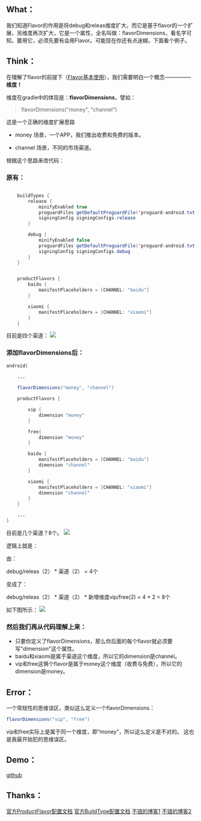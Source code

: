 ## What：
我们知道Flavor的作用是将debug和releas维度扩大，而它是基于flavor的一个扩展，另维度再次扩大，它是一个属性，全名叫做：flavorDimensions，看名字可知，要用它，必须先要有会用Flavor。可能现在你还有点迷糊，下面看个例子。

## Think：
在理解了flavor的前提下（[Flavor基本使用](http://blog.csdn.net/user11223344abc/article/details/78768987)），我们需要明白一个概念—————**维度！**

维度在gradle中的体现是：**flavorDimensions**，譬如：
> flavorDimensions("money", "channel")

这是一个正确的维度扩展思路

- money 
场景，一个APP，我们推出收费和免费的版本。

- channel 
场景，不同的市场渠道。

根据这个思路来改代码：

### 原有：
```java

    buildTypes {
        release {
            minifyEnabled true
            proguardFiles getDefaultProguardFile('proguard-android.txt'), 'proguard-rules.pro'
            signingConfig signingConfigs.release
        }

        debug {
            minifyEnabled false
            proguardFiles getDefaultProguardFile('proguard-android.txt'), 'proguard-rules.pro'
            signingConfig signingConfigs.debug
        }
    }


    productFlavors {
        baidu {
            manifestPlaceholders = [CHANNEL: "baidu"]
        }

        xiaomi {
            manifestPlaceholders = [CHANNEL: "xiaomi"]
        }
    }
```

目前是四个渠道：
![](https://wx4.sinaimg.cn/mw1024/0061ejqJly1fmdsg9uuyfj311y0jadjf.jpg)

### 添加flavorDimensions后：
```java
android{
   
    ... 

    flavorDimensions("money", "channel")

    productFlavors {

        vip {
            dimension "money"
        }

        free{
            dimension "money"
        }

        baidu {
            manifestPlaceholders = [CHANNEL: "baidu"]
            dimension "channel"
        }

        xiaomi {
            manifestPlaceholders = [CHANNEL: "xiaomi"]
            dimension "channel"
        }
    }

    ...
}
```

目前是几个渠道？8个。
![](https://wx1.sinaimg.cn/mw690/0061ejqJly1fme2t9j1krj309u0ja0u0.jpg)


逻辑上就是：  

由：

debug/releas（2） * 渠道（2） = 4个

变成了：

debug/releas（2） * 渠道（2） * 新增维度vip/free(2) = 4 * 2 = 8个

如下图所示：
![](https://wx1.sinaimg.cn/mw690/0061ejqJly1fme35m4akzj30iq0a3jro.jpg)


### 然后我们再从代码理解上来：
- 只要你定义了flavorDimensions，那么你后面的每个flavor就必须要写"dimension"这个属性。
- baidu和xiaomi是属于渠道这个维度，所以它的dimension是channel。
- vip和free这俩个flavor是属于money这个维度（收费与免费），所以它的dimension是money。

## Error：
一个常规性的思维误区，类似这么定义一个flavorDimensions：

```java
flavorDimensions("vip", "free")
```
vip和free实际上是属于同一个维度，即“money”，所以这么定义是不对的。
这也是我最开始犯的思维误区。


## Demo：
[github](https://github.com/zj614android/FlavorDimensionsDemo)

## Thanks：
[官方ProductFlavor配置文档](http://google.github.io/android-gradle-dsl/current/com.android.build.gradle.internal.dsl.ProductFlavor.html)
[官方BuildType配置文档](http://google.github.io/android-gradle-dsl/current/com.android.build.gradle.internal.dsl.BuildType.html)
[不错的博客1](http://zheteng.me/android/2016/02/29/flavors-with-gradle/)
[不错的博客2](http://ask.android-studio.org/?/article/99)




